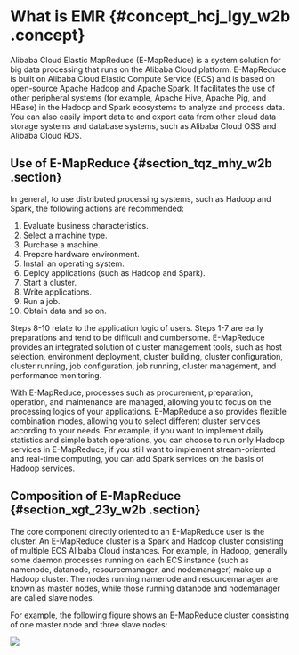# What is EMR {#concept_hcj_lgy_w2b .concept}

Alibaba Cloud Elastic MapReduce \(E-MapReduce\) is a system solution for big data processing that runs on the Alibaba Cloud platform. E-MapReduce is built on Alibaba Cloud Elastic Compute Service \(ECS\) and is based on open-source Apache Hadoop and Apache Spark. It facilitates the use of other peripheral systems \(for example, Apache Hive, Apache Pig, and HBase\) in the Hadoop and Spark ecosystems to analyze and process data. You can also easily import data to and export data from other cloud data storage systems and database systems, such as Alibaba Cloud OSS and Alibaba Cloud RDS.

## Use of E-MapReduce {#section_tqz_mhy_w2b .section}

In general, to use distributed processing systems, such as Hadoop and Spark, the following actions are recommended:

1.  Evaluate business characteristics.
2.  Select a machine type.
3.  Purchase a machine.
4.  Prepare hardware environment.
5.  Install an operating system.
6.  Deploy applications \(such as Hadoop and Spark\).
7.  Start a cluster.
8.  Write applications.
9.  Run a job.
10. Obtain data and so on.

Steps 8-10 relate to the application logic of users. Steps 1-7 are early preparations and tend to be difficult and cumbersome. E-MapReduce provides an integrated solution of cluster management tools, such as host selection, environment deployment, cluster building, cluster configuration, cluster running, job configuration, job running, cluster management, and performance monitoring.

With E-MapReduce, processes such as procurement, preparation, operation, and maintenance are managed, allowing you to focus on the processing logics of your applications. E-MapReduce also provides flexible combination modes, allowing you to select different cluster services according to your needs. For example, if you want to implement daily statistics and simple batch operations, you can choose to run only Hadoop services in E-MapReduce; if you still want to implement stream-oriented and real-time computing, you can add Spark services on the basis of Hadoop services.

## Composition of E-MapReduce {#section_xgt_23y_w2b .section}

The core component directly oriented to an E-MapReduce user is the cluster. An E-MapReduce cluster is a Spark and Hadoop cluster consisting of multiple ECS Alibaba Cloud instances. For example, in Hadoop, generally some daemon processes running on each ECS instance \(such as namenode, datanode, resourcemanager, and nodemanager\) make up a Hadoop cluster. The nodes running namenode and resourcemanager are known as master nodes, while those running datanode and nodemanager are called slave nodes.

For example, the following figure shows an E-MapReduce cluster consisting of one master node and three slave nodes:

![](http://static-aliyun-doc.oss-cn-hangzhou.aliyuncs.com/assets/img/17824/15432188119988_en-US.jpg)

